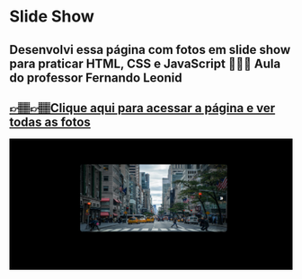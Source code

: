 # Slide Show

## Desenvolvi essa página com fotos em slide show para praticar HTML, CSS e JavaScript 👩🏽‍💻 Aula do professor Fernando Leonid

## [👉🏽👉🏽Clique aqui para acessar a página e ver todas as fotos](https://letsle.github.io/slideshow/)

![preview](./img/photo%20page.png)




